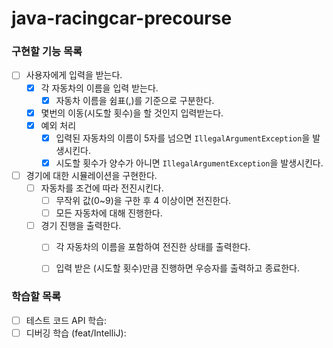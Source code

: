 # java-racingcar-precourse

### 구현할 기능 목록
- [ ] 사용자에게 입력을 받는다.
  - [x] 각 자동차의 이름을 입력 받는다.
    -  [x] 자동차 이름을 쉼표(,)를 기준으로 구분한다.
  - [x] 몇번의 이동(시도할 횟수)을 할 것인지 입력받는다.
  - [x] 예외 처리
    - [x] 입력된 자동차의 이름이 5자를 넘으면 `IllegalArgumentException`을 발생시킨다.
    - [x] 시도할 횟수가 양수가 아니면 `IllegalArgumentException`을 발생시킨다.

- [ ] 경기에 대한 시뮬레이션을 구현한다.
  - [ ] 자동차를 조건에 따라 전진시킨다.
    -  [ ] 무작위 값(0~9)을 구한 후 4 이상이면 전진한다.
    -  [ ] 모든 자동차에 대해 진행한다.
    
  - [ ] 경기 진행을 출력한다.
    - [ ] 각 자동차의 이름을 포함하여 전진한 상태를 출력한다.
    - [ ] 입력 받은 (시도할 횟수)만큼 진행하면 우승자를 출력하고 종료한다.


### 학습할 목록
- [ ] 테스트 코드 API 학습: 
- [ ] 디버깅 학습 (feat/IntelliJ): 